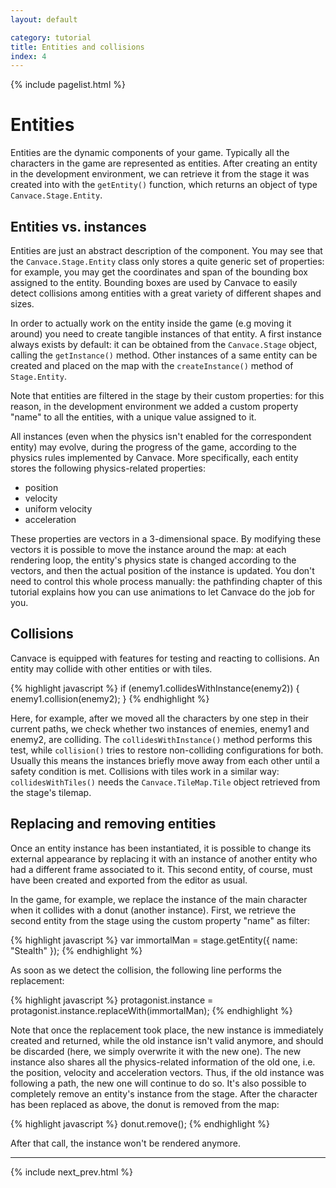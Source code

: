 ```yaml
---
layout: default

category: tutorial
title: Entities and collisions
index: 4
---
```


{% include pagelist.html %}

# Entities
Entities are the dynamic components of your game. Typically all the characters in the game are represented as entities.
After creating an entity in the development environment, we can retrieve it from the stage it was created into with the `getEntity()` function, which returns an object of type `Canvace.Stage.Entity`.

## Entities vs. instances
Entities are just an abstract description of the component. You may see that the `Canvace.Stage.Entity` class only stores a quite generic set of properties: for example, you may get the coordinates and span of the bounding box assigned to the entity. Bounding boxes are used by Canvace to easily detect collisions among entities with a great variety of different shapes and sizes.

In order to actually work on the entity inside the game (e.g moving it around) you need to create tangible instances of that entity. A first instance always exists by default: it can be obtained from the `Canvace.Stage` object, calling the `getInstance()` method. Other instances of a same entity can be created and placed on the map with the `createInstance()` method of `Stage.Entity`.

Note that entities are filtered in the stage by their custom properties: for this reason, in the development environment we added a custom property "name" to all the entities, with a unique value assigned to it.

All instances (even when the physics isn't enabled for the correspondent entity) may evolve, during the progress of the game, according to the physics rules
implemented by Canvace. More specifically, each entity stores the following physics-related properties:
- position
- velocity
- uniform velocity
- acceleration

These properties are vectors in a 3-dimensional space. By modifying these vectors it is possible to move the instance around the map: at each rendering loop, the
entity's physics state is changed according to the vectors, and then the actual position of the instance is updated. You don't need to control this whole process manually: the pathfinding chapter of this tutorial explains how you can use animations to let Canvace do the job for you.

## Collisions
Canvace is equipped with features for testing and reacting to collisions. An entity may collide with other entities or with tiles.

{% highlight javascript %}
    if (enemy1.collidesWithInstance(enemy2)) {
        enemy1.collision(enemy2);
    }
{% endhighlight %}
    
Here, for example, after we moved all the characters by one step in their current paths, we check whether two instances of enemies, enemy1 and enemy2, are  colliding. The `collidesWithInstance()` method performs this test, while `collision()` tries to restore non-colliding configurations for both. Usually this means the instances briefly move away from each other until a safety condition is met.
Collisions with tiles work in a similar way: `collidesWithTiles()` needs the `Canvace.TileMap.Tile` object retrieved from the stage's tilemap.

## Replacing and removing entities
Once an entity instance has been instantiated, it is possible to change its external appearance by replacing it with an instance of another entity who had a different frame associated to it. This second entity, of course, must have been created and exported from the editor as usual.

In the game, for example, we replace the instance of the main character when it collides with a donut (another instance). First, we retrieve the second entity from the stage using the custom property "name" as filter:

{% highlight javascript %}
    var immortalMan = stage.getEntity({ name: "Stealth" });
{% endhighlight %}

As soon as we detect the collision, the following line performs the replacement:

{% highlight javascript %}
    protagonist.instance = protagonist.instance.replaceWith(immortalMan);
{% endhighlight %}

Note that once the replacement took place, the new instance is immediately created and returned, while the old instance isn't valid anymore, and should be discarded (here, we simply overwrite it with the new one). The new instance also shares all the physics-related information of the old one, i.e. the position, velocity and acceleration vectors. Thus, if the old instance was following a path, the new one will continue to do so.
It's also possible to completely remove an entity's instance from the stage. After the character has been replaced as above, the donut is removed from the map:

{% highlight javascript %}
    donut.remove();
{% endhighlight %}

After that call, the instance won't be rendered anymore.

----------------------------

{% include next_prev.html %}
